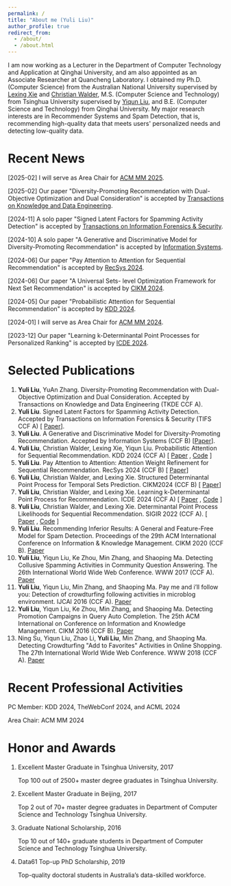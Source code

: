 ```yaml
---
permalink: /
title: "About me (Yuli Liu)"
author_profile: true
redirect_from: 
  - /about/
  - /about.html
---
```

I am now working as a Lecturer in the Department of Computer Technology and Application at Qinghai University, and am also appointed as an Associate Researcher at Quancheng Laboratory. I obtained my Ph.D. (Computer Science) from the Australian National University supervised by [Lexing Xie](https://users.cecs.anu.edu.au/~xlx/) and [Christian Walder](https://christianwalder.com/), M.S. (Computer Science and Technology) from Tsinghua University supervised by [Yiqun Liu](http://www.thuir.cn/group/~YQLiu/), and B.E. (Computer Science and Technology) from Qinghai University. My major research interests are in Recommender Systems and Spam Detection, that is, recommending high-quality data that meets users' personalized needs and detecting low-quality data. 

Recent News
======
[2025-02] I will serve as Area Chair for [ACM MM 2025](https://acmmm2025.org/).

[2025-02] Our paper "Diversity-Promoting Recommendation with Dual-Objective Optimization and Dual Consideration" is accepted by [Transactions on Knowledge and Data Engineering](https://ieeexplore.ieee.org/xpl/RecentIssue.jsp?punumber=69).

[2024-11] A solo paper "Signed Latent Factors for Spamming Activity Detection" is accepted by [Transactions on Information Forensics & Security](https://ieeexplore.ieee.org/xpl/RecentIssue.jsp?punumber=10206).

[2024-10] A solo paper "A Generative and Discriminative Model for Diversity-Promoting Recommendation" is accepted by [Information Systems](https://www.sciencedirect.com/journal/information-systems).

[2024-06] Our paper "Pay Attention to Attention for Sequential Recommendation" is accepted by [RecSys 2024](https://recsys.acm.org/recsys24/).

[2024-06] Our paper "A Universal Sets- level Optimization Framework for Next Set Recommendation" is accepted by [CIKM 2024](https://cikm2024.org/).

[2024-05] Our paper "Probabilistic Attention for Sequential Recommendation" is accepted by [KDD 2024](https://kdd2024.kdd.org/).

[2024-01] I will serve as Area Chair for [ACM MM 2024](https://2024.acmmm.org/).

[2023-12] Our paper "Learning k-Determinantal Point Processes for Personalized Ranking" is accepted by [ICDE 2024](https://icde2024.github.io/).


Selected Publications
======
1.	**Yuli Liu**, YuAn Zhang. Diversity-Promoting Recommendation with Dual-Objective Optimization and Dual Consideration. Accepted by Transactions on Knowledge and Data Engineering (TKDE CCF A).
2.	**Yuli Liu**. Signed Latent Factors for Spamming Activity Detection. Accepted by Transactions on Information Forensics & Security (TIFS CCF A) [ [Paper](https://ieeexplore.ieee.org/document/10795232)].
3.	**Yuli Liu**. A Generative and Discriminative Model for Diversity-Promoting Recommendation. Accepted by Information Systems (CCF B) [[Paper](https://www.sciencedirect.com/science/article/abs/pii/S0306437924001467)].
4.	**Yuli Liu**, Christian Walder, Lexing Xie, Yiqun Liu. Probabilistic Attention for Sequential Recommendation. KDD 2024 (CCF A) [ [Paper](https://dl.acm.org/doi/pdf/10.1145/3637528.3671733) , [Code](https://github.com/l-lyl/PAtt/) ]
5.	**Yuli Liu**. Pay Attention to Attention: Attention Weight Refinement for Sequential Recommendation. RecSys 2024 (CCF B) [ [Paper](https://dl.acm.org/doi/10.1145/3640457.3688164)]
6.	**Yuli Liu**, Christian Walder, and Lexing Xie. Structured Determinantal Point Process for Temporal Sets Prediction. CIKM2024 (CCF B) [ [Paper](https://dl.acm.org/doi/10.1145/3640457.3688164)]
7.	**Yuli Liu**, Christian Walder, and Lexing Xie. Learning k-Determinantal Point Process for Recommendation. ICDE 2024 (CCF A) [ [Paper](https://arxiv.org/pdf/2406.15983) , [Code](https://github.com/l-lyl/k-DPP4Ranking) ]
8.	**Yuli Liu**, Christian Walder, and Lexing Xie. Determinantal Point Process Likelihoods for Sequential Recommendation. SIGIR 2022 (CCF A). [ [Paper](https://arxiv.org/pdf/2204.11562) , [Code](https://github.com/l-lyl/DPPLikelihoods4SeqRec) ]
9.	**Yuli Liu**. Recommending Inferior Results: A General and Feature-Free Model for Spam Detection. Proceedings of the 29th ACM International Conference on Information & Knowledge Management. CIKM 2020 (CCF B).  [Paper](https://dl.acm.org/doi/10.1145/3340531.3411900) 
10.	**Yuli Liu**, Yiqun Liu, Ke Zhou, Min Zhang, and Shaoping Ma. Detecting Collusive Spamming Activities in Community Question Answering. The 26th International World Wide Web Conference. WWW 2017 (CCF A). [Paper](http://www.thuir.cn/group/~YQLiu/publications/WWW2017.pdf)
11.	**Yuli Liu**, Yiqun Liu, Min Zhang, and Shaoping Ma. Pay me and i’ll follow you: Detection of crowdturfing following activities in microblog environment. IJCAI 2016 (CCF A). [Paper](http://www.thuir.cn/group/~YQLiu/publications/ijcai2016.pdf)
12.	**Yuli Liu**, Yiqun Liu, Ke Zhou, Min Zhang, and Shaoping Ma. Detecting Promotion Campaigns in Query Auto Completion. The 25th ACM International on Conference on Information and Knowledge Management. CIKM 2016 (CCF B). [Paper](http://www.thuir.cn/group/~YQLiu/publications/CIKM2016.pdf)
13.	Ning Su, Yiqun Liu, Zhao Li, **Yuli Liu**, Min Zhang, and Shaoping Ma. Detecting Crowdturfing "Add to Favorites" Activities in Online Shopping. The 27th International World Wide Web Conference. WWW 2018 (CCF A). [Paper](http://www.thuir.cn/group/~mzhang/publications/www2018-su.pdf)

Recent Professional Activities
======
PC Member: KDD 2024, TheWebConf 2024, and ACML 2024

Area Chair: ACM MM 2024


Honor and Awards
======
1. Excellent Master Graduate in Tsinghua University, 2017
  
    Top 100 out of 2500+ master degree graduates in Tsinghua University.
    
2. Excellent Master Graduate in Beijing, 2017
  
    Top 2 out of 70+ master degree graduates in Department of Computer Science and Technology Tsinghua University. 
  
3. Graduate National Scholarship, 2016
  
    Top 10 out of 140+ graduate students in Department of Computer Science and Technology Tsinghua University.
  
4. Data61 Top-up PhD Scholarship, 2019
  
    Top-quality doctoral students in Australia’s data-skilled workforce.



